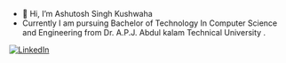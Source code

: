 - 👋 Hi, I’m Ashutosh Singh Kushwaha 
- Currently I am pursuing Bachelor of Technology In Computer Science and Engineering from Dr. A.P.J. Abdul kalam Technical University .

[![LinkedIn](https://img.shields.io/badge/LinkedIn-Kush@shu-purple?style=flat-square&logo=linkedin&logoColor=white)](https://www.linkedin.com/in/ashutosh-singh-kushwaha-0836b5182/)
